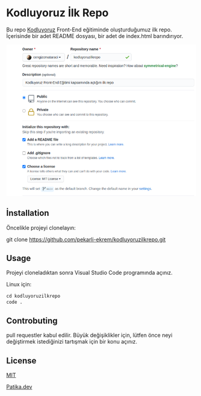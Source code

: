 # Kodluyoruz İlk Repo

Bu repo [Kodluyoruz](https://www.kodluyoruz.org/) Front-End eğitiminde oluşturduğumuz ilk repo. İçerisinde bir adet README dosyası, bir adet de index.html barındırıyor.

![örnek Proje](https://raw.githubusercontent.com/Kodluyoruz/taskforce/main/git/odev1/figures/github.png)

## İnstallation
                      
Öncelikle projeyi clonelayın:

git clone https://github.com/pekarli-ekrem/kodluyoruzilkrepo.git


## Usage

Projeyi cloneladıktan sonra Visual Studio Code programında açınız.

Linux için:


    cd kodluyoruzilkrepo
    code .

## Controbuting 
 
pull requestler kabul edilir. Büyük değişiklikler için, lütfen önce neyi değiştirmek istediğinizi tartışmak için bir konu açınız.

## License

[MIT](https://github.com/pekarli-ekrem/kodluyoruzilkrepo/blob/add-license-1/LICENSE)

[Patika.dev](https://app.patika.dev/paths)
